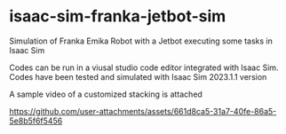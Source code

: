 # isaac-sim-franka-jetbot-sim

Simulation of Franka Emika Robot with a Jetbot executing some tasks in Isaac Sim

Codes can be run in a viusal studio code editor integrated with Isaac Sim. Codes have been tested and simulated with Isaac Sim 2023.1.1 version

A sample video of a customized stacking is attached

https://github.com/user-attachments/assets/661d8ca5-31a7-40fe-86a5-5e8b5f6f5456
